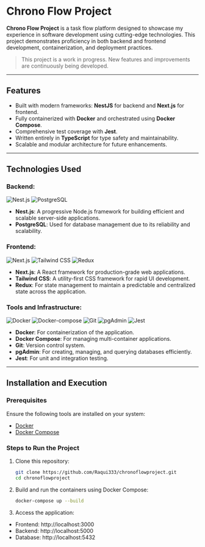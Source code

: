 # Chrono Flow Project

**Chrono Flow Project** is a task flow platform designed to showcase my experience in software development using cutting-edge technologies. This project demonstrates proficiency in both backend and frontend development, containerization, and deployment practices.

> This project is a work in progress. New features and improvements are continuously being developed.

---

## Features

- Built with modern frameworks: **NestJS** for backend and **Next.js** for frontend.
- Fully containerized with **Docker** and orchestrated using **Docker Compose**.
- Comprehensive test coverage with **Jest**.
- Written entirely in **TypeScript** for type safety and maintainability.
- Scalable and modular architecture for future enhancements.

---

## Technologies Used

### Backend:
![Nest.js](https://img.shields.io/badge/NestJS-E0234E?style=flat&logo=nestjs&logoColor=white)
![PostgreSQL](https://img.shields.io/badge/PostgreSQL-336791?style=flat&logo=postgresql&logoColor=white)

- **Nest.js**: A progressive Node.js framework for building efficient and scalable server-side applications.
- **PostgreSQL**: Used for database management due to its reliability and scalability.

### Frontend:
![Next.js](https://img.shields.io/badge/Next.js-545454?style=flat&logo=next.js&logoColor=white)
![Tailwind CSS](https://img.shields.io/badge/Tailwind%20CSS-38B2AC?style=flat&logo=tailwind-css&logoColor=white)
![Redux](https://img.shields.io/badge/Redux-764ABC?style=flat&logo=redux&logoColor=white)

- **Next.js**: A React framework for production-grade web applications.
- **Tailwind CSS**: A utility-first CSS framework for rapid UI development.
- **Redux**: For state management to maintain a predictable and centralized state across the application.
  
### Tools and Infrastructure:
![Docker](https://img.shields.io/badge/Docker-2496ED?style=flat&logo=docker&logoColor=white)
![Docker-compose](https://img.shields.io/badge/Docker%20Compose-2496ED?style=flat&logo=docker&logoColor=white)
![Git](https://img.shields.io/badge/Git-F05032?style=flat&logo=git&logoColor=white)
![pgAdmin](https://img.shields.io/badge/pgAdmin-336791?style=flat&logo=postgresql&logoColor=white)
![Jest](https://img.shields.io/badge/Jest-C21325?style=flat&logo=jest&logoColor=white)
    
- **Docker**: For containerization of the application.
- **Docker Compose**: For managing multi-container applications.
- **Git**: Version control system.
- **pgAdmin**: For creating, managing, and querying databases efficiently.
- **Jest**: For unit and integration testing.

---

## Installation and Execution

### Prerequisites

Ensure the following tools are installed on your system:
- [Docker](https://www.docker.com/)
- [Docker Compose](https://docs.docker.com/compose/)

### Steps to Run the Project

1. Clone this repository:
   ```bash
   git clone https://github.com/Raqui333/chronoflowproject.git
   cd chronoflowproject
   ```
2. Build and run the containers using Docker Compose:
   ```bash
   docker-compose up --build
   ```
3. Access the application:
- Frontend: http://localhost:3000
- Backend: http://localhost:5000
- Database: http://localhost:5432